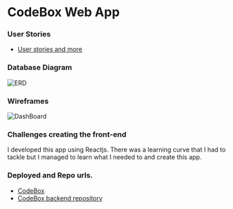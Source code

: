 # CodeBox Web App

### User Stories

- [User stories and more](https://trello.com/b/XACkCJGj/codebox)

### Database Diagram 
![ERD]()

### Wireframes

![DashBoard](https://postimg.cc/image/fqfcb47z1/)


### Challenges creating the front-end

I developed this app using Reactjs. There was a learning curve that I had to tackle but I managed to learn what I needed
to and create this app. 

### Deployed and Repo urls.

- [CodeBox](https://codebox31.firebaseapp.com/)
- [CodeBox backend repository]()
